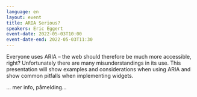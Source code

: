 ```yaml
---
language: en
layout: event
title: ARIA Serious?
speakers: Eric Eggert
event-date: 2022-05-03T10:00
event-date-end: 2022-05-03T11:30
---
```

Everyone uses ARIA – the web should therefore be much more accessible, right? Unfortunately there are many misunderstandings in its use.  This presentation will show examples and considerations when using ARIA and show common pitfalls when implementing widgets.

... mer info, påmelding...